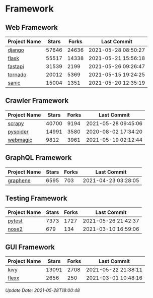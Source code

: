 # Framework

## Web Framework
| Project Name | Stars | Forks | Last Commit |
| ------------ | ----- | ----- | ----------- |
| [django](https://github.com/django/django) | 57646 | 24636 | 2021-05-28 08:50:27 |
| [flask](https://github.com/pallets/flask) | 55517 | 14338 | 2021-05-21 15:56:18 |
| [fastapi](https://github.com/tiangolo/fastapi) | 31539 | 2199 | 2021-05-26 09:26:47 |
| [tornado](https://github.com/tornadoweb/tornado) | 20012 | 5369 | 2021-05-15 19:24:25 |
| [sanic](https://github.com/sanic-org/sanic) | 15004 | 1351 | 2021-05-20 12:35:19 |

## Crawler Framework
| Project Name | Stars | Forks | Last Commit |
| ------------ | ----- | ----- | ----------- |
| [scrapy](https://github.com/scrapy/scrapy) | 40700 | 9194 | 2021-05-28 09:45:06 |
| [pyspider](https://github.com/binux/pyspider) | 14991 | 3580 | 2020-08-02 17:34:20 |
| [webmagic](https://github.com/code4craft/webmagic) | 9812 | 3961 | 2021-05-19 02:12:44 |

## GraphQL Framework
| Project Name | Stars | Forks | Last Commit |
| ------------ | ----- | ----- | ----------- |
| [graphene](https://github.com/graphql-python/graphene) | 6595 | 703 | 2021-04-23 03:28:05 |

## Testing Framework
| Project Name | Stars | Forks | Last Commit |
| ------------ | ----- | ----- | ----------- |
| [pytest](https://github.com/pytest-dev/pytest) | 7373 | 1727 | 2021-05-26 21:42:37 |
| [nose2](https://github.com/nose-devs/nose2) | 679 | 134 | 2021-03-10 16:59:06 |

## GUI Framework
| Project Name | Stars | Forks | Last Commit |
| ------------ | ----- | ----- | ----------- |
| [kivy](https://github.com/kivy/kivy) | 13091 | 2708 | 2021-05-22 21:38:11 |
| [flexx](https://github.com/flexxui/flexx) | 2656 | 250 | 2021-03-01 10:48:16 |

*Update Date: 2021-05-28T18:00:48*